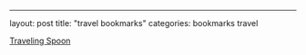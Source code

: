 ---
layout: post
title:  "travel bookmarks"
categories: bookmarks travel

[Traveling Spoon](http://travelingspoon.com/)
